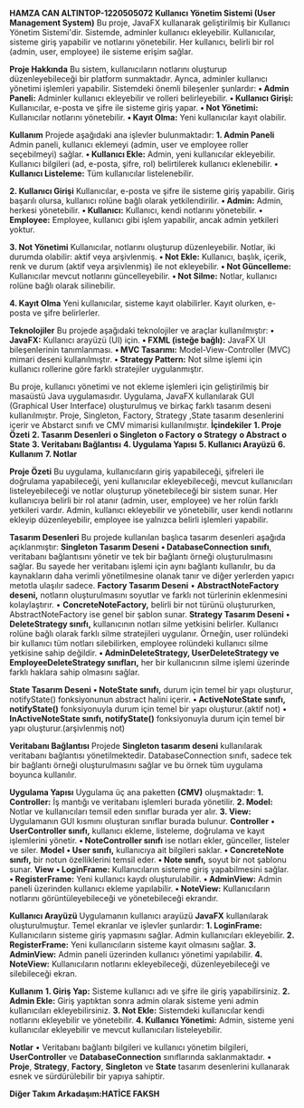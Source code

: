 **HAMZA CAN ALTINTOP-1220505072**
**Kullanıcı Yönetim Sistemi (User Management System)**
Bu proje, JavaFX kullanarak geliştirilmiş bir Kullanıcı Yönetim Sistemi'dir. Sistemde, adminler kullanıcı ekleyebilir. Kullanıcılar, sisteme giriş yapabilir ve notlarını yönetebilir. Her kullanıcı, belirli bir rol (admin, user, employee) ile sisteme erişim sağlar.

**Proje Hakkında**
Bu sistem, kullanıcıların notlarını oluşturup düzenleyebileceği bir platform sunmaktadır. Ayrıca, adminler kullanıcı yönetimi işlemleri yapabilir. Sistemdeki önemli bileşenler şunlardır:
**•	Admin Paneli:** Adminler kullanıcı ekleyebilir ve rolleri belirleyebilir.
**•	Kullanıcı Girişi:** Kullanıcılar, e-posta ve şifre ile sisteme giriş yapar.
**•	Not Yönetimi:** Kullanıcılar notlarını yönetebilir.
**•	Kayıt Olma:** Yeni kullanıcılar kayıt olabilir.

**Kullanım**
Projede aşağıdaki ana işlevler bulunmaktadır:
**1. Admin Paneli**
Admin paneli, kullanıcı eklemeyi (admin, user ve employee roller seçebilmeyi) sağlar.
**•	Kullanıcı Ekle:** Admin, yeni kullanıcılar ekleyebilir. Kullanıcı bilgileri (ad, e-posta, şifre, rol) belirtilerek kullanıcı eklenebilir.
**•	Kullanıcı Listeleme:** Tüm kullanıcılar listelenebilir.

**2. Kullanıcı Girişi**
Kullanıcılar, e-posta ve şifre ile sisteme giriş yapabilir. Giriş başarılı olursa, kullanıcı rolüne bağlı olarak yetkilendirilir.
**•	Admin:** Admin, herkesi yönetebilir.
**•	Kullanıcı:** Kullanıcı, kendi notlarını yönetebilir.
**•	Employee:** Employee, kullanıcı gibi işlem yapabilir, ancak admin yetkileri yoktur.

**3. Not Yönetimi**
Kullanıcılar, notlarını oluşturup düzenleyebilir. Notlar, iki durumda olabilir: aktif veya arşivlenmiş.
**•	Not Ekle:** Kullanıcı, başlık, içerik, renk ve durum (aktif veya arşivlenmiş) ile not ekleyebilir.
**•	Not Güncelleme:** Kullanıcılar mevcut notlarını güncelleyebilir.
**•	Not Silme:** Notlar, kullanıcı rolüne bağlı olarak silinebilir.

**4. Kayıt Olma**
Yeni kullanıcılar, sisteme kayıt olabilirler. Kayıt olurken, e-posta ve şifre belirlerler.

**Teknolojiler**
Bu projede aşağıdaki teknolojiler ve araçlar kullanılmıştır:
**•	JavaFX:** Kullanıcı arayüzü (UI) için.
**•	FXML (isteğe bağlı):** JavaFX UI bileşenlerinin tanımlanması.
**•	MVC Tasarımı:** Model-View-Controller (MVC) mimari deseni kullanılmıştır.
**•	Strategy Pattern:** Not silme işlemi için kullanıcı rollerine göre farklı stratejiler uygulanmıştır.

Bu proje, kullanıcı yönetimi ve not ekleme işlemleri için geliştirilmiş bir masaüstü Java uygulamasıdır. Uygulama, JavaFX kullanılarak GUI (Graphical User Interface) oluşturulmuş ve birkaç farklı tasarım deseni kullanılmıştır. Proje, Singleton, Factory, Strategy ,State tasarım desenlerini içerir ve Abstarct sınıfı ve CMV mimarisi kullanılmıştır.
**İçindekiler**
**1.	Proje Özeti**
**2.	Tasarım Desenleri**
**o	Singleton**
**o	Factory**
**o	Strategy**
**o	Abstract**
**o	State**
**3.	Veritabanı Bağlantısı**
**4.	Uygulama Yapısı**
**5.	Kullanıcı Arayüzü**
**6.	Kullanım**
**7.	Notlar**

**Proje Özeti**
Bu uygulama, kullanıcıların giriş yapabileceği, şifreleri ile doğrulama yapabileceği, yeni kullanıcılar ekleyebileceği, mevcut kullanıcıları listeleyebileceği ve notlar oluşturup yönetebileceği bir sistem sunar. Her kullanıcıya belirli bir rol atanır (admin, user, employee) ve her rolün farklı yetkileri vardır. Admin, kullanıcı ekleyebilir ve yönetebilir, user kendi notlarını ekleyip düzenleyebilir, employee ise yalnızca belirli işlemleri yapabilir.


**Tasarım Desenleri**
Bu projede kullanılan başlıca tasarım desenleri aşağıda açıklanmıştır:
**Singleton Tasarım Deseni**
**•	DatabaseConnection sınıfı**, veritabanı bağlantısını yönetir ve tek bir bağlantı örneği oluşturulmasını sağlar. Bu sayede her veritabanı işlemi için aynı bağlantı kullanılır, bu da kaynakların daha verimli yönetilmesine olanak tanır ve diğer yerlerden yapıcı metotla ulaşılır sadece.
**Factory Tasarım Deseni**
•	**AbstractNoteFactory deseni,** notların oluşturulmasını soyutlar ve farklı not türlerinin eklenmesini kolaylaştırır.
•	**ConcreteNoteFactory,** belirli bir not türünü oluştururken, AbstractNoteFactory ise genel bir şablon sunar.
**Strategy Tasarım Deseni**
**•	DeleteStrategy sınıfı,** kullanıcının notları silme yetkisini belirler. Kullanıcı rolüne bağlı olarak farklı silme stratejileri uygulanır. Örneğin, user rolündeki bir kullanıcı tüm notları silebilirken, employee rolündeki kullanıcı silme yetkisine sahip değildir.
**•	AdminDeleteStrategy, UserDeleteStrategy ve EmployeeDeleteStrategy sınıfları,** her bir kullanıcının silme işlemi üzerinde farklı haklara sahip olmasını sağlar.

**State Tasarım Deseni**
**•	NoteState sınıfı,** durum için temel bir yapı oluşturur,  notifyState() fonksiyonunun abstract  halini içerir.
**•	ActiveNoteState sınıfı, notifyState()** fonksiyonuyla durum için temel bir yapı oluşturur.(aktif not)
**•	InActiveNoteState sınıfı, notifyState()** fonksiyonuyla durum için temel bir yapı oluşturur.(arşivlenmiş not)


**Veritabanı Bağlantısı**
Projede **Singleton tasarım deseni** kullanılarak veritabanı bağlantısı yönetilmektedir. DatabaseConnection sınıfı, sadece tek bir bağlantı örneği oluşturulmasını sağlar ve bu örnek tüm uygulama boyunca kullanılır.

**Uygulama Yapısı**
Uygulama üç ana paketten **(CMV)** oluşmaktadır:
**1.	Controller:** İş mantığı ve veritabanı işlemleri burada yönetilir.
**2.	Model:** Notlar ve kullanıcıları temsil eden sınıflar burada yer alır.
**3.	View:** Uygulamanın GUI kısmını oluşturan sınıflar burada bulunur.
**Controller**
**•	UserController sınıfı,** kullanıcı ekleme, listeleme, doğrulama ve kayıt işlemlerini yönetir.
**•	NoteController sınıfı** ise notları ekler, günceller, listeler ve siler.
**Model**
**•	User sınıfı,** kullanıcıya ait bilgileri saklar.
**•	ConcreteNote sınıfı,** bir notun özelliklerini temsil eder.
**•	Note sınıfı,** soyut bir not şablonu sunar.
**View**
**•	LoginFrame:** Kullanıcıların sisteme giriş yapabilmesini sağlar.
**•	RegisterFrame:** Yeni kullanıcı kaydı oluşturulabilir.
**•	AdminView:** Admin paneli üzerinden kullanıcı ekleme yapılabilir.
**•	NoteView:** Kullanıcıların notlarını görüntüleyebileceği ve yönetebileceği ekrandır.

**Kullanıcı Arayüzü**
Uygulamanın kullanıcı arayüzü **JavaFX** kullanılarak oluşturulmuştur. Temel ekranlar ve işlevler şunlardır:
**1.	LoginFrame:** Kullanıcıların sisteme giriş yapmasını sağlar. Admin kullanıcıları ekleyebilir.
**2.	RegisterFrame:** Yeni kullanıcıların sisteme kayıt olmasını sağlar.
**3.	AdminView:** Admin paneli üzerinden kullanıcı yönetimi yapılabilir.
**4.	NoteView:** Kullanıcıların notlarını ekleyebileceği, düzenleyebileceği ve silebileceği ekran.

**Kullanım**
**1.	Giriş Yap:** Sisteme kullanıcı adı ve şifre ile giriş yapabilirsiniz.
**2.	Admin Ekle:** Giriş yaptıktan sonra admin olarak sisteme yeni admin kullanıcıları ekleyebilirsiniz.
**3.	Not Ekle:** Sistemdeki kullanıcılar kendi notlarını ekleyebilir ve yönetebilir.
**4.	Kullanıcı Yönetimi:** Admin, sisteme yeni kullanıcılar ekleyebilir ve mevcut kullanıcıları listeleyebilir.

**Notlar**
•	Veritabanı bağlantı bilgileri ve kullanıcı yönetim bilgileri, **UserController** ve **DatabaseConnection** sınıflarında saklanmaktadır.
•	**Proje**, **Strategy**, **Factory**, **Singleton** ve **State** tasarım desenlerini kullanarak esnek ve sürdürülebilir bir yapıya sahiptir.

**Diğer Takım Arkadaşım:HATİCE FAKSH**

